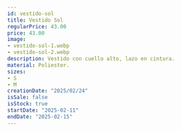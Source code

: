 ```yaml
---
id: vestido-sol
title: Vestido Sol
regularPrice: 43.00
price: 43.00
image: 
- vestido-sol-1.webp
- vestido-sol-2.webp
description: Vestido con cuello alto, lazo en cintura.
material: Poliester.
sizes: 
- S
- M
creationDate: "2025/02/24"
isSale: false
isStock: true
startDate: "2025-02-11"
endDate: "2025-02-15"
---
```

